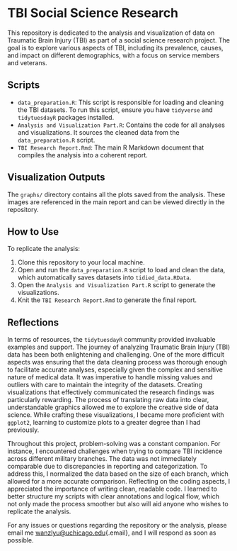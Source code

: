 # TBI Social Science Research

This repository is dedicated to the analysis and visualization of data on Traumatic Brain Injury (TBI) as part of a social science research project. The goal is to explore various aspects of TBI, including its prevalence, causes, and impact on different demographics, with a focus on service members and veterans.

## Scripts

-   `data_preparation.R`: This script is responsible for loading and cleaning the TBI datasets. To run this script, ensure you have `tidyverse` and `tidytuesdayR` packages installed.
-   `Analysis and Visualization Part.R`: Contains the code for all analyses and visualizations. It sources the cleaned data from the `data_preparation.R` script.
-   `TBI Research Report.Rmd`: The main R Markdown document that compiles the analysis into a coherent report.

## Visualization Outputs

The `graphs/` directory contains all the plots saved from the analysis. These images are referenced in the main report and can be viewed directly in the repository.

## How to Use

To replicate the analysis:

1.  Clone this repository to your local machine.
2.  Open and run the `data_preparation.R` script to load and clean the data, which automatically saves datasets into `tidied_data.RData`.
3.  Open the `Analysis and Visualization Part.R` script to generate the visualizations.
4.  Knit the `TBI Research Report.Rmd` to generate the final report.

## Reflections

In terms of resources, the `tidytuesdayR` community provided invaluable examples and support. The journey of analyzing Traumatic Brain Injury (TBI) data has been both enlightening and challenging. One of the more difficult aspects was ensuring that the data cleaning process was thorough enough to facilitate accurate analyses, especially given the complex and sensitive nature of medical data. It was imperative to handle missing values and outliers with care to maintain the integrity of the datasets. Creating visualizations that effectively communicated the research findings was particularly rewarding. The process of translating raw data into clear, understandable graphics allowed me to explore the creative side of data science. While crafting these visualizations, I became more proficient with `ggplot2`, learning to customize plots to a greater degree than I had previously.

Throughout this project, problem-solving was a constant companion. For instance, I encountered challenges when trying to compare TBI incidence across different military branches. The data was not immediately comparable due to discrepancies in reporting and categorization. To address this, I normalized the data based on the size of each branch, which allowed for a more accurate comparison. Reflecting on the coding aspects, I appreciated the importance of writing clean, readable code. I learned to better structure my scripts with clear annotations and logical flow, which not only made the process smoother but also will aid anyone who wishes to replicate the analysis.

For any issues or questions regarding the repository or the analysis, please email me [wanzlyu\@uchicago.edu](mailto:wanzlyu@uchicago.edu){.email}, and I will respond as soon as possible.
